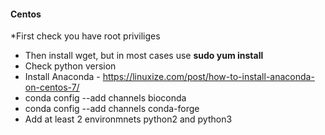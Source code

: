 #### Centos
*First check you have root priviliges

* Then install wget, but in most cases use **sudo yum install**
* Check python version
* Install Anaconda - https://linuxize.com/post/how-to-install-anaconda-on-centos-7/
* conda config --add channels bioconda
* conda config --add channels conda-forge
* Add at least 2 environmnets python2 and python3

